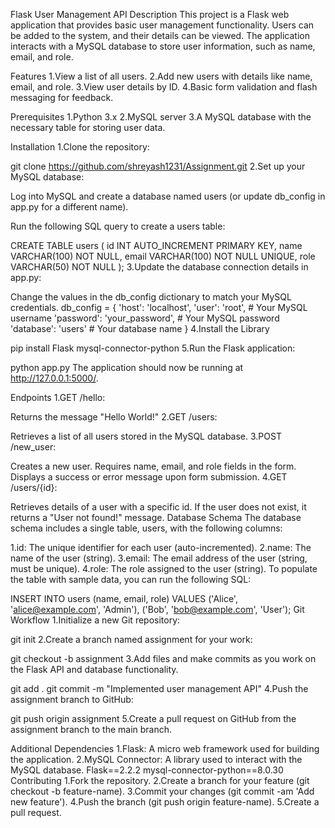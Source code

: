 Flask User Management API
Description
This project is a Flask web application that provides basic user management functionality. Users can be added to the system, and their details can be viewed. The application interacts with a MySQL database to store user information, such as name, email, and role.

Features
1.View a list of all users.
2.Add new users with details like name, email, and role.
3.View user details by ID.
4.Basic form validation and flash messaging for feedback.

Prerequisites
1.Python 3.x
2.MySQL server
3.A MySQL database with the necessary table for storing user data.

Installation
1.Clone the repository:

git clone https://github.com/shreyash1231/Assignment.git
2.Set up your MySQL database:

Log into MySQL and create a database named users (or update db_config in app.py for a different name).

Run the following SQL query to create a users table:

CREATE TABLE users (
    id INT AUTO_INCREMENT PRIMARY KEY,
    name VARCHAR(100) NOT NULL,
    email VARCHAR(100) NOT NULL UNIQUE,
    role VARCHAR(50) NOT NULL
);
3.Update the database connection details in app.py:

Change the values in the db_config dictionary to match your MySQL credentials.
db_config = {
    'host': 'localhost',
    'user': 'root',      # Your MySQL username
    'password': 'your_password',  # Your MySQL password
    'database': 'users'  # Your database name
}
4.Install the Library

pip install Flask mysql-connector-python
5.Run the Flask application:

python app.py
The application should now be running at http://127.0.0.1:5000/.

Endpoints
1.GET /hello:

Returns the message "Hello World!"
2.GET /users:

Retrieves a list of all users stored in the MySQL database.
3.POST /new_user:

Creates a new user. Requires name, email, and role fields in the form. Displays a success or error message upon form submission.
4.GET /users/{id}:

Retrieves details of a user with a specific id. If the user does not exist, it returns a "User not found!" message.
Database Schema
The database schema includes a single table, users, with the following columns:

1.id: The unique identifier for each user (auto-incremented).
2.name: The name of the user (string).
3.email: The email address of the user (string, must be unique).
4.role: The role assigned to the user (string).
To populate the table with sample data, you can run the following SQL:

INSERT INTO users (name, email, role) VALUES
('Alice', 'alice@example.com', 'Admin'),
('Bob', 'bob@example.com', 'User');
Git Workflow
1.Initialize a new Git repository:

git init
2.Create a branch named assignment for your work:

git checkout -b assignment
3.Add files and make commits as you work on the Flask API and database functionality.

git add .
git commit -m "Implemented user management API"
4.Push the assignment branch to GitHub:

git push origin assignment
5.Create a pull request on GitHub from the assignment branch to the main branch.

Additional Dependencies
1.Flask: A micro web framework used for building the application.
2.MySQL Connector: A library used to interact with the MySQL database.
Flask==2.2.2
mysql-connector-python==8.0.30
Contributing
1.Fork the repository.
2.Create a branch for your feature (git checkout -b feature-name).
3.Commit your changes (git commit -am 'Add new feature').
4.Push the branch (git push origin feature-name).
5.Create a pull request.
